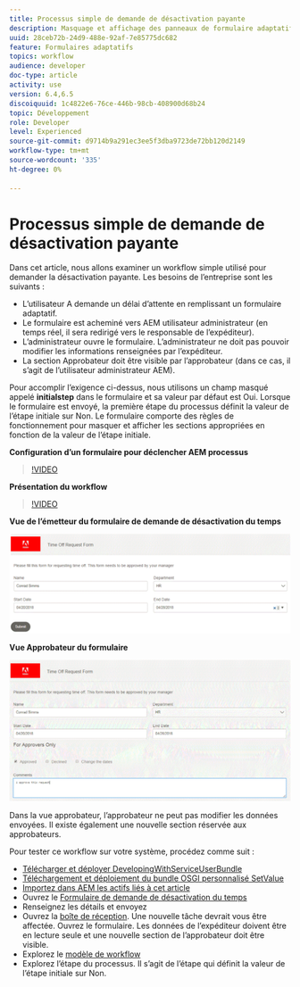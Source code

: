 ```yaml
---
title: Processus simple de demande de désactivation payante
description: Masquage et affichage des panneaux de formulaire adaptatif dans AEM processus
uuid: 28ceb72b-24d9-488e-92af-7e85775dc682
feature: Formulaires adaptatifs
topics: workflow
audience: developer
doc-type: article
activity: use
version: 6.4,6.5
discoiquuid: 1c4822e6-76ce-446b-98cb-408900d68b24
topic: Développement
role: Developer
level: Experienced
source-git-commit: d9714b9a291ec3ee5f3dba9723de72bb120d2149
workflow-type: tm+mt
source-wordcount: '335'
ht-degree: 0%

---
```



# Processus simple de demande de désactivation payante

Dans cet article, nous allons examiner un workflow simple utilisé pour demander la désactivation payante. Les besoins de l’entreprise sont les suivants :

* L’utilisateur A demande un délai d’attente en remplissant un formulaire adaptatif.
* Le formulaire est acheminé vers AEM utilisateur administrateur (en temps réel, il sera redirigé vers le responsable de l’expéditeur).
* L’administrateur ouvre le formulaire. L’administrateur ne doit pas pouvoir modifier les informations renseignées par l’expéditeur.
* La section Approbateur doit être visible par l’approbateur (dans ce cas, il s’agit de l’utilisateur administrateur AEM).

Pour accomplir l’exigence ci-dessus, nous utilisons un champ masqué appelé **initialstep** dans le formulaire et sa valeur par défaut est Oui. Lorsque le formulaire est envoyé, la première étape du processus définit la valeur de l’étape initiale sur Non. Le formulaire comporte des règles de fonctionnement pour masquer et afficher les sections appropriées en fonction de la valeur de l’étape initiale.

**Configuration d’un formulaire pour déclencher AEM processus**

>[!VIDEO](https://video.tv.adobe.com/v/28406?quality=9&learn=on)

**Présentation du workflow**

>[!VIDEO](https://video.tv.adobe.com/v/28407?quality=9&learn=on)

**Vue de l’émetteur du formulaire de demande de désactivation du temps**

![initialstep](assets/initialstep.gif)

**Vue Approbateur du formulaire**

![approverview](assets/approversview.gif)

Dans la vue approbateur, l’approbateur ne peut pas modifier les données envoyées. Il existe également une nouvelle section réservée aux approbateurs.

Pour tester ce workflow sur votre système, procédez comme suit :
* [Télécharger et déployer DevelopingWithServiceUserBundle](/help/forms/assets/common-osgi-bundles/DevelopingWithServiceUser.jar)
* [Téléchargement et déploiement du bundle OSGI personnalisé SetValue](/help/forms/assets/common-osgi-bundles/SetValueApp.core-1.0-SNAPSHOT.jar)
* [Importez dans AEM les actifs liés à cet article](assets/helpxworkflow.zip)
* Ouvrez le [Formulaire de demande de désactivation du temps](http://localhost:4502/content/dam/formsanddocuments/helpx/timeoffrequestform/jcr:content?wcmmode=disabled)
* Renseignez les détails et envoyez
* Ouvrez la [boîte de réception](http://localhost:4502/mnt/overlay/cq/inbox/content/inbox.html). Une nouvelle tâche devrait vous être affectée. Ouvrez le formulaire. Les données de l’expéditeur doivent être en lecture seule et une nouvelle section de l’approbateur doit être visible.
* Explorez le [modèle de workflow](http://localhost:4502/editor.html/conf/global/settings/workflow/models/helpxworkflow.html)
* Explorez l’étape du processus. Il s’agit de l’étape qui définit la valeur de l’étape initiale sur Non.
